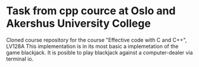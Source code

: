 Task from cpp cource at Oslo and Akershus University College
===

Cloned course repository for the course "Effective code with C and C++", LV128A
This implementation is in its most basic a implemetation of the game blackjack.
It is posible to play blackjack against a computer-dealer via terminal io.

